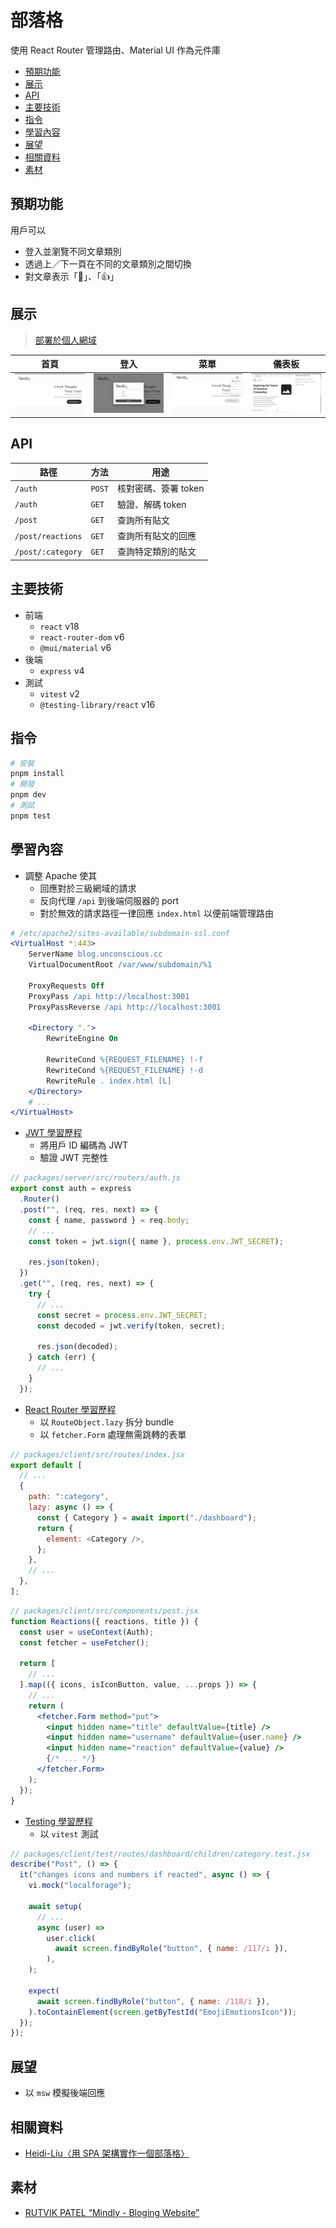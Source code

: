 # 部落格

使用 React Router 管理路由、Material UI 作為元件庫

- [預期功能](#預期功能)
- [展示](#展示)
- [API](#api)
- [主要技術](#主要技術)
- [指令](#指令)
- [學習內容](#學習內容)
- [展望](#展望)
- [相關資料](#相關資料)
- [素材](#素材)

## 預期功能

用戶可以

- 登入並瀏覽不同文章類別
- 透過上／下一頁在不同的文章類別之間切換
- 對文章表示「🙂」、「👍」

## 展示

> [部署於個人網域](https://blog.unconscious.cc)

| 首頁                                                                   | 登入                                                                       | 菜單                                                                   | 儀表板                                                                           |
| ---------------------------------------------------------------------- | -------------------------------------------------------------------------- | ---------------------------------------------------------------------- | -------------------------------------------------------------------------------- |
| ![root](https://github.com/nepikn/blog/blob/main/screenshots/root.jpg) | ![signin](https://github.com/nepikn/blog/blob/main/screenshots/signin.jpg) | ![menu](https://github.com/nepikn/blog/blob/main/screenshots/menu.jpg) | ![dashboard](https://github.com/nepikn/blog/blob/main/screenshots/dashboard.jpg) |

## API

| 路徑              | 方法   | 用途                 |
| ----------------- | ------ | -------------------- |
| `/auth`           | `POST` | 核對密碼、簽署 token |
| `/auth`           | `GET`  | 驗證、解碼 token     |
| `/post`           | `GET`  | 查詢所有貼文         |
| `/post/reactions` | `GET`  | 查詢所有貼文的回應   |
| `/post/:category` | `GET`  | 查詢特定類別的貼文   |

## 主要技術

- 前端
  - `react` v18
  - `react-router-dom` v6
  - `@mui/material` v6
- 後端
  - `express` v4
- 測試
  - `vitest` v2
  - `@testing-library/react` v16

## 指令

```bash
# 安裝
pnpm install
# 開發
pnpm dev
# 測試
pnpm test
```

## 學習內容

- 調整 Apache 使其
  - 回應對於三級網域的請求
  - 反向代理 `/api` 到後端伺服器的 port
  - 對於無效的請求路徑一律回應 `index.html` 以便前端管理路由

```apache
# /etc/apache2/sites-available/subdomain-ssl.conf
<VirtualHost *:443>
    ServerName blog.unconscious.cc
    VirtualDocumentRoot /var/www/subdomain/%1

    ProxyRequests Off
    ProxyPass /api http://localhost:3001
    ProxyPassReverse /api http://localhost:3001

    <Directory ".">
        RewriteEngine On

        RewriteCond %{REQUEST_FILENAME} !-f
        RewriteCond %{REQUEST_FILENAME} !-d
        RewriteRule . index.html [L]
    </Directory>
    # ...
</VirtualHost>
```

- [JWT 學習歷程](https://hackmd.io/HV43oYz0S5q1z4mDRGK23g?view#JWT)
  - 將用戶 ID 編碼為 JWT
  - 驗證 JWT 完整性

```javascript
// packages/server/src/routers/auth.js
export const auth = express
  .Router()
  .post("", (req, res, next) => {
    const { name, password } = req.body;
    // ...
    const token = jwt.sign({ name }, process.env.JWT_SECRET);

    res.json(token);
  })
  .get("", (req, res, next) => {
    try {
      // ...
      const secret = process.env.JWT_SECRET;
      const decoded = jwt.verify(token, secret);

      res.json(decoded);
    } catch (err) {
      // ...
    }
  });
```

- [React Router 學習歷程](https://hackmd.io/Kic_y5eZQZeM_9MjPJublw?view#React-Router-v626)
  - 以 `RouteObject.lazy` 拆分 bundle
  - 以 `fetcher.Form` 處理無需跳轉的表單

```javascript
// packages/client/src/routes/index.jsx
export default [
  // ...
  {
    path: ":category",
    lazy: async () => {
      const { Category } = await import("./dashboard");
      return {
        element: <Category />,
      };
    },
    // ...
  },
];
```

```jsx
// packages/client/src/components/post.jsx
function Reactions({ reactions, title }) {
  const user = useContext(Auth);
  const fetcher = useFetcher();

  return [
    // ...
  ].map(({ icons, isIconButton, value, ...props }) => {
    // ...
    return (
      <fetcher.Form method="put">
        <input hidden name="title" defaultValue={title} />
        <input hidden name="username" defaultValue={user.name} />
        <input hidden name="reaction" defaultValue={value} />
        {/* ... */}
      </fetcher.Form>
    );
  });
}
```

- [Testing 學習歷程](https://hackmd.io/83yNiSP-RKylyS7dwsNnVw?view)
  - 以 `vitest` 測試

```jsx
// packages/client/test/routes/dashboard/children/category.test.jsx
describe("Post", () => {
  it("changes icons and numbers if reacted", async () => {
    vi.mock("localforage");

    await setup(
      // ...
      async (user) =>
        user.click(
          await screen.findByRole("button", { name: /117/i }),
        ),
    );

    expect(
      await screen.findByRole("button", { name: /118/i }),
    ).toContainElement(screen.getByTestId("EmojiEmotionsIcon"));
  });
});
```

## 展望

- 以 `msw` 模擬後端回應

## 相關資料

- [Heidi-Liu〈用 SPA 架構實作一個部落格〉](https://github.com/heidiliu2020/this-is-codediary/tree/master?tab=readme-ov-file#week221109--1115%E5%89%8D%E7%AB%AF%E6%A1%86%E6%9E%B6%E4%BA%8C)

## 素材

- [RUTVIK PATEL “Mindly - Bloging Website”](https://www.figma.com/community/file/1412677348155758051/mindly-bloging-website)
